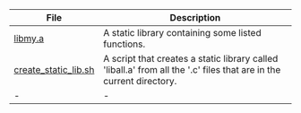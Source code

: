 |File|Description|
|-|-|
|[libmy.a](libmy.a)|A static library containing some listed functions.|
|[create_static_lib.sh](create_static_lib.sh)|A script that creates a static library called 'liball.a' from all the '.c' files that are in the current directory.|
|-|-|
